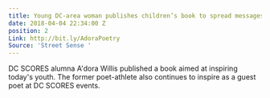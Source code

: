 ```yaml
---
title: Young DC-area woman publishes children’s book to spread messages of positivity
date: 2018-04-04 22:34:00 Z
position: 2
Link: http://bit.ly/AdoraPoetry
Source: 'Street Sense '
---
```


DC SCORES alumna A'dora Willis published a book aimed at inspiring today's youth. The former poet-athlete also continues to inspire as a guest poet at DC SCORES events. 